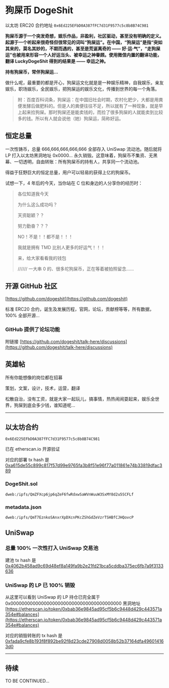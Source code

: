 # 狗屎币 DogeShit

以太坊 ERC20 合约地址 `0x6Ed225EFbD0A387fFC7d31F9577c5c8b8B74C981`

**狗屎币源于一个突发奇想，娱乐作品，非盈利，社区驱动，甚至没有明确的定义。起源于一个听起来很奇怪但很常见的词叫“狗屎运”。在中国，“狗屎运”是指“突如其来的，莫名其妙的，不期而遇的，甚至是荒诞离奇的 —— 好·运·气”，“走狗屎运”也被用来形容一个人好运当头、被幸运之神眷顾。使用微信内置的翻译功能，翻译 LuckyDogeShit 得到的结果是 —— 幸运之神。**

**持有狗屎币，常伴狗屎运…**

做什么呢，最重要的都是开心，狗屎运文化就是是一种娱乐精神，自我娱乐，亲友娱乐，职场娱乐，全民娱乐，把狗屎运的娱乐文化，传播到世界的每一个角落。


> 附：百度百科词条，狗屎运：在中国旧社会时期，农村化肥少，大都是用粪便发酵后做肥料的。但是人的粪便往往不足，所以就有了一种现象，就是早上起来捡狗屎。那时狗屎还是能卖钱的，而捡了很多狗屎的人就能卖到比较多的钱。所以有人就会说他（她）狗屎运，简称好运。


## 恒定总量

一次性铸币，总量 666,666,666,666,666 全部存入 UniSwap 流动池。随后就将 LP 打入以太坊黑洞地址 0x0000... 永久销毁。这意味着，狗屎币不集资、无黑幕、一切透明，自由转账：所有狗屎币的持有人，共享同一个流动池。

得益于狂野巨大的恒定总量，用户可以轻易的获得上亿的狗屎币。

试想一下，4 年后的今天，当你站在 C 位和身边的人分享你的经历时：

> 各位知道我今天
> 
> 为什么这么成功吗？
> 
> 天资聪颖？？
> 
> 努力勤奋？？？
> 
> NO！不是！！都不是！！！
> 
> 我就是拥有 TMD 比别人更多的好运气！！！
> 
> 来，给大家看看我的钱包
>
> ////// 一大串 0 的、很多坨狗屎币，正在等着被拍照留念……





## 开源 GitHub 社区

[https://github.com/dogeshit](https://github.com/dogeshit)

标准 ERC20 合约，诞生及发展历程，官网，论坛，贡献榜等等，所有数据，100% 全部开源…

### GitHub 提供了论坛功能

附链接 [https://github.com/dogeshit/talk-here/discussions](https://github.com/dogeshit/talk-here/discussions)



## 英雄帖

所有你能想像的岗位都在招募

策划，文案，设计，技术，运营，翻译

松散自治，没有工资，就是大家一起玩儿，搞事情，热热闹闹耍起来，娱乐全世界，狗屎到底会多少钱，谁知道呢…


---------


## 以太坊合约

`0x6Ed225EFbD0A387fFC7d31F9577c5c8b8B74C981`

已在 etherscan.io 开源验证

对应的部署 tx hash 是
[0xa615de55c899c817f57d99e9765fa3b8f51e96f77a011861e74b33819dfac389](https://etherscan.io/tx/0xa615de55c899c817f57d99e9765fa3b8f51e96f77a011861e74b33819dfac389)


### DogeShit.sol

`dweb:/ipfs/QmZFXcp6jp6qZeF6fwRdxwSaWVnWuuW3SxMY8d2u5SCFLf`

### metadata.json

`dweb:/ipfs/QmT7EznkoSAnxrXpDXcnPKcZShGdZeVzrTSHBfCJHQovcP`


## UniSwap

### 总量 100% 一次性打入 UniSwap 交易池

建池 tx hash 是
[0x4062b458ad9c69d48ef8a149fa9b2e21fd21bca5cddba375ec6fb7a9f3133636](https://etherscan.io/tx/0x4062b458ad9c69d48ef8a149fa9b2e21fd21bca5cddba375ec6fb7a9f3133636)

### UniSwap 的 LP 已 100% 销毁

从这里可以看到 UniSwap 的 LP 持仓已完全属于 0x0000000000000000000000000000000000000000 黑洞地址
[https://etherscan.io/token/0xbab36e9845ad95cf5b6c9448d429c443571a354e#balances](https://etherscan.io/token/0xbab36e9845ad95cf5b6c9448d429c443571a354e#balances)

对应的销毁转账的 tx hash 是
[0xfada9cfe8b193f8f892be92f8d23cde27908d0058b52b37164dfa496014163d0](https://etherscan.io/tx/0xfada9cfe8b193f8f892be92f8d23cde27908d0058b52b37164dfa496014163d0)


---------

## 待续

TO BE CONTINUED...
